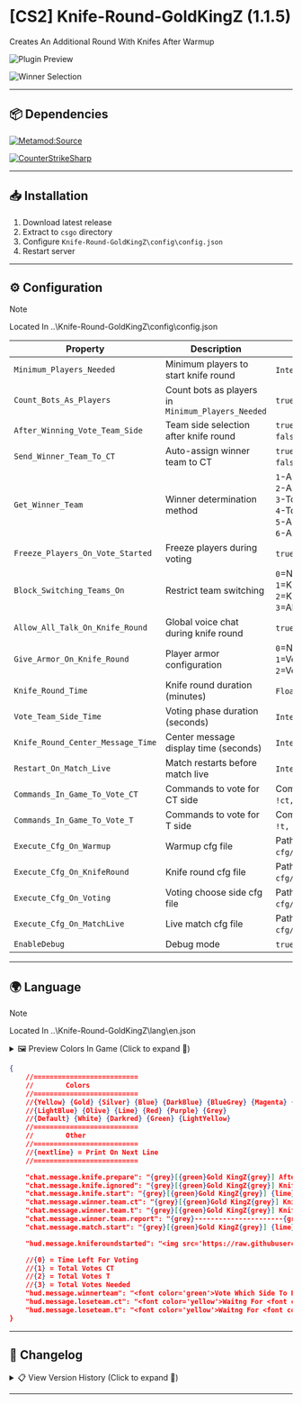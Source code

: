 # [CS2] Knife-Round-GoldKingZ (1.1.5)

Creates An Additional Round With Knifes After Warmup

![Plugin Preview](https://github.com/oqyh/cs2-Knife-Round-GoldKingZ/assets/48490385/83968ac0-896c-40b1-8c59-602bc6962b01)

![Winner Selection](https://github.com/oqyh/cs2-Knife-Round-GoldKingZ/assets/48490385/fb2465cb-778f-4341-b633-8fa07d162b2a)

---

## 📦 Dependencies
[![Metamod:Source](https://img.shields.io/badge/Metamod:Source-2.x-2d2d2d?logo=sourceengine)](https://www.sourcemm.net/downloads.php?branch=dev)

[![CounterStrikeSharp](https://img.shields.io/badge/CounterStrikeSharp-83358F)](https://github.com/roflmuffin/CounterStrikeSharp)

---

## 📥 Installation

1. Download latest release
2. Extract to `csgo` directory
3. Configure `Knife-Round-GoldKingZ\config\config.json`
4. Restart server

---

## ⚙️ Configuration

> [!NOTE]
> Located In ..\Knife-Round-GoldKingZ\config\config.json                                           
>

| Property | Description | Values | Required |  
|----------|-------------|--------|----------|  
| `Minimum_Players_Needed` | Minimum players to start knife round | `Integer` (e.g., `5`) | - |  
| `Count_Bots_As_Players` | Count bots as players in `Minimum_Players_Needed` | `true`/`false` | - |  
| `After_Winning_Vote_Team_Side` | Team side selection after knife round |  `true` = Vote<br>`false` = Auto-assign | - |  
| `Send_Winner_Team_To_CT` | Auto-assign winner team to CT | `true` = Force CT<br>`false` = Keep original side | `After_Winning_Vote_Team_Side=false` |  
| `Get_Winner_Team` | Winner determination method | `1`-Alive players (CT if tie)<br>`2`-Alive players (T if tie)<br>`3`-Total health (CT if tie)<br>`4`-Total health (T if tie)<br>`5`-Alive→Health→CT<br>`6`-Alive→Health→T | - |  
| `Freeze_Players_On_Vote_Started` | Freeze players during voting | `true`/`false` | `After_Winning_Vote_Team_Side=true` |  
| `Block_Switching_Teams_On` | Restrict team switching | `0`=Never<br>`1`=Knife round<br>`2`=Knife+Voting<br>`3`=All phases | - |  
| `Allow_All_Talk_On_Knife_Round` | Global voice chat during knife round | `true`/`false` | - |  
| `Give_Armor_On_Knife_Round` | Player armor configuration | `0`=No armor<br>`1`=Vest<br>`2`=Vest + Helmet | - |  
| `Knife_Round_Time` | Knife round duration (minutes) | `Float` (e.g., `1.0`) | - |  
| `Vote_Team_Side_Time` | Voting phase duration (seconds) | `Integer` (e.g., `20`) | `After_Winning_Vote_Team_Side=true` |  
| `Knife_Round_Center_Message_Time` | Center message display time (seconds) | `Integer` (e.g., `5`) | - |  
| `Restart_On_Match_Live` | Match restarts before match live | `Integer` (e.g., `1`) | - |  
| `Commands_In_Game_To_Vote_CT` | Commands to vote for CT side | Comma-separated (e.g., `!ct, !stay`) | `After_Winning_Vote_Team_Side=true` |  
| `Commands_In_Game_To_Vote_T` | Commands to vote for T side | Comma-separated (e.g., `!t, !switch`) | `After_Winning_Vote_Team_Side=true` |  
| `Execute_Cfg_On_Warmup` | Warmup cfg file | Path (e.g., `cfg/KnifeRound/Warmup.cfg`) | - |  
| `Execute_Cfg_On_KnifeRound` | Knife round cfg file | Path (e.g., `cfg/KnifeRound/Knife.cfg`) | - |  
| `Execute_Cfg_On_Voting` | Voting choose side cfg file | Path (e.g., `cfg/KnifeRound/Vote.cfg`) | - |  
| `Execute_Cfg_On_MatchLive` | Live match cfg file | Path (e.g., `cfg/KnifeRound/Live.cfg`) | - |  
| `EnableDebug` | Debug mode | `true`/`false` | - |  


---

## 🌍 Language

> [!NOTE]
> Located In ..\Knife-Round-GoldKingZ\lang\en.json                                           
>

<details>
<summary>🖼️ Preview Colors In Game (Click to expand 🔽)</summary>

![Color Preview](https://github.com/oqyh/cs2-Game-Manager/assets/48490385/3df7caa9-34a7-47da-94aa-8d682f59e85d)
</details>

```json
{
	//==========================
	//        Colors
	//==========================
	//{Yellow} {Gold} {Silver} {Blue} {DarkBlue} {BlueGrey} {Magenta} {LightRed}
	//{LightBlue} {Olive} {Lime} {Red} {Purple} {Grey}
	//{Default} {White} {Darkred} {Green} {LightYellow}
	//==========================
	//        Other
	//==========================
	//{nextline} = Print On Next Line
	//==========================

	"chat.message.knife.prepare": "{grey}[{green}Gold KingZ{grey}] After WarmUp Knife Round Will Start {green}Winner {grey}Choose Team Side",
	"chat.message.knife.ignored": "{grey}[{green}Gold KingZ{grey}] Knife Round Ignored Less Players [{green}{0} {grey}/ {green}{1} {grey}Needed{grey}]",
	"chat.message.knife.start": "{grey}[{green}Gold KingZ{grey}] {lime}Knife Round! {nextline} {grey}[{green}Gold KingZ{grey}] {lime}Knife Round! {nextline} {grey}[{green}Gold KingZ{grey}] {lime}Knife Round!",
	"chat.message.winner.team.ct": "{grey}[{green}Gold KingZ{grey}] Knife Round End Winner Team {darkblue}CounterTerrorist",
	"chat.message.winner.team.t": "{grey}[{green}Gold KingZ{grey}] Knife Round End Winner Team {darkred}Terrorist",
	"chat.message.winner.team.report": "{grey}----------------------{green}[Reports]{grey}---------------------- {nextline} {grey}{darkblue}[CounterTerrorist] {nextline} {grey}Total Alive Players: {yellow}{0} {grey}| Total Healths: {yellow}{1} {nextline} {grey}{darkred}[Terrorist] {nextline} {grey}Total Alive Players: {yellow}{2} {grey}| Total Healths: {yellow}{3} {nextline} {grey}-------------------------------------------------------",
	"chat.message.match.start": "{grey}[{green}Gold KingZ{grey}] {lime}Match Live! {nextline} {grey}[{green}Gold KingZ{grey}] {lime}Match Live! {nextline} {grey}[{green}Gold KingZ{grey}] {lime}Match Live!",

	"hud.message.kniferoundstarted": "<img src='https://raw.githubusercontent.com/oqyh/cs2-Knife-Round-GoldKingZ/main/Resources/knifeleft.png' class=''> <font color='orange'>Knife Round <img src='https://raw.githubusercontent.com/oqyh/cs2-Knife-Round-GoldKingZ/main/Resources/kniferight.png' class=''> <br> <br> <font color='blueviolet'>Winner Will Choose Team Side </font>",

	//{0} = Time Left For Voting 
	//{1} = Total Votes CT
	//{2} = Total Votes T
	//{3} = Total Votes Needed
	"hud.message.winnerteam": "<font color='green'>Vote Which Side To Pick <br> <font color='darkred'> = Time Left To Vote: {0} Secs = <br> <font color='yellow'>!ct <font color='grey'>To Vote CT Side Team <br> <font color='yellow'>!t <font color='grey'>To Vote T Side Team <br> <font color='grey'>Votes On <img src='https://raw.githubusercontent.com/oqyh/cs2-Knife-Round-GoldKingZ/main/Resources/ctimg.png' class=''> <font color='green'>[{1} <font color='grey'>/ <font color='green'>{3}] <br> <font color='grey'>Votes On <img src='https://raw.githubusercontent.com/oqyh/cs2-Knife-Round-GoldKingZ/main/Resources/timg.png' class=''> <font color='green'>[{2} <font color='grey'>/ <font color='green'>{3}] </font>",
	"hud.message.loseteam.ct": "<font color='yellow'>Waitng For <font color='red'>T's <font color='yellow'>To Vote <br> <font color='darkred'> = Time Left To Vote: {0} Secs = </font>",
	"hud.message.loseteam.t": "<font color='yellow'>Waitng For <font color='RoyalBlue'>CT's <font color='yellow'>To Vote <br> <font color='darkred'> = Time Left To Vote: {0} Secs = </font>"
}
```

---

## 📜 Changelog

<details>
<summary>📋 View Version History (Click to expand 🔽)</summary>

### [1.1.5]
- Fix Center Bug Duplicated
- Fix Swap Teams Bug
- Fix EnableDebug


### [1.1.4]
- Rework Plugin
- Fix Knife Round Crash
- Fix Method Dropping Weapons
- Fix Give Armor On Knife Round
- Fix After_Winning_Vote_Team_Side
- Fix/Added FallBack Knife Round If Warmup Start Again 
- Added Send_Winner_Team_To_CT
- Added Get_Winner_Team
- Added Block_Switching_Teams_On 3 Modes
- Added Execute_Cfg_On_Warmup
- Added Execute_Cfg_On_KnifeRound
- Added Execute_Cfg_On_Voting
- Added Execute_Cfg_On_MatchLive
- Added EnableDebug
- Added In config.json info on each what it do
- Added In lang "chat.message.knife.prepare"
- Added In lang "chat.message.winner.team.ct"
- Added In lang "chat.message.winner.team.t"
- Added In lang "chat.message.winner.team.report"

### [1.1.3]
- Rework On Less MinimumPlayers (Removed Restart)

### [1.1.2]
- Fix Plugin Will Stop Working On Next Map

### [1.1.1]
- Added MinimumPlayersToEnableKnifePlugin
- Added CountBotsAsPlayers
- Added Lang chat.message.knife.ignored 

### [1.1.0]
- Upgrade Net.7 To Net.8
- Rework Knife-Round Plugin
- Added EnableVoteTeamSideAfterWinning
- Added CommandsInGameToVoteCT
- Added CommandsInGameToVoteT
- Added Lang chat.message.knife.start
- Added Lang chat.message.match.start
- Fix Remove Weapons
- Fix FreezePlayersOnVoteStarted
- Fix Lang HUD 

### [1.0.9]
- Fix Some Bugs
- Added {19}IMAGE URL{20}

### [1.0.8]
- Fix Some Bugs
- Fix Exploit Drop Gun Before Strip
- Fix [Lunix] KnifeRoundTimer Carry To All Rounds

### [1.0.7]
- Fix Some Bugs
- Fix Remove Gloves
- Fix Remove Knifes

### [1.0.6]
- Fix Some Bugs
- Added GiveArmorOnKnifeRound

### [1.0.5]
- Fix Some Bugs
- Fix Windows Crash
- Remove mp_force_pick_time

### [1.0.4]
- Fix Some Bugs
- Rework Knife Round For Better
- Added "AfterWinningRestartXTimes"

### [1.0.3]
- Fix Some Bugs
- Fix Exploit Reconnect Spawn With Gun

### [1.0.2]
- Fix Some Bugs
- Fix Exploit Droping Gun Before Round Start
- Fix Exploit Late Join To Spawn With Gun
- Fix Timer Carry 0 Timer to Next Map
- Fix Team Winner Counting
- Remove HLTV from Counting

### [1.0.1]
- Fix Crash
- Fix Some Bugs
- Fix When Timer Hit 0 With No Vote Will Skip
- Added "MessageKnifeStartTimer"
- Added Multiple Languages

### [1.0.0]
- Initial Release

</details>

---
